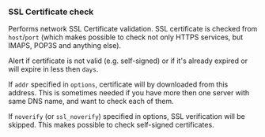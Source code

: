 
### SSL Certificate check
Performs network SSL Certificate validation. SSL certificate is checked from `host`/`port` 
(which makes possible to check not only HTTPS services, but IMAPS, POP3S and anything else).

Alert if certificate is not valid (e.g. self-signed) or if it's already expired or will expire in less then `days`.

If `addr` specified in `options`, certificate will by downloaded from this address. This is 
sometimes needed if you have more then one server with same DNS name, and want to check each of them.

If `noverify` (or `ssl_noverify`) specified in options, SSL verification will be skipped. This makes
possible to check self-signed certificates.
